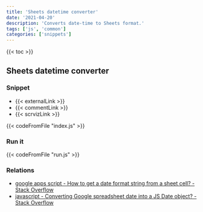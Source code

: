 ```yaml
---
title: 'Sheets datetime converter'
date: '2021-04-20'
description: 'Converts date-time to Sheets format.'
tags: ['js', 'common']
categories: ['snippets']
---
```


{{< toc >}}

## Sheets datetime converter

### Snippet

- {{< externalLink >}}
- {{< commentLink >}}
- {{< scrvizLink >}}

{{< codeFromFile "index.js" >}}

### Run it

{{< codeFromFile "run.js" >}}

### Relations

- [google apps script - How to get a date format string from a sheet cell? - Stack Overflow](https://stackoverflow.com/questions/33809229/how-to-get-a-date-format-string-from-a-sheet-cell/33813783#33813783)
- [javascript - Converting Google spreadsheet date into a JS Date object? - Stack Overflow](https://stackoverflow.com/questions/14363073/converting-google-spreadsheet-date-into-a-js-date-object)
